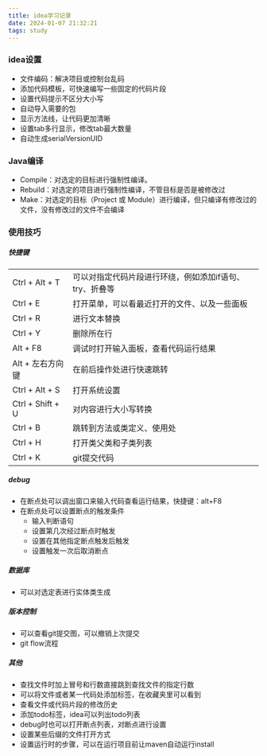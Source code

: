 ```yaml
---
title: idea学习记录
date: 2024-01-07 21:32:21
tags: study
---
```


### idea设置

* 文件编码：解决项目或控制台乱码
* 添加代码模板，可快速编写一些固定的代码片段
* 设置代码提示不区分大小写
* 自动导入需要的包
* 显示方法线，让代码更加清晰
* 设置tab多行显示，修改tab最大数量
* 自动生成serialVersionUID 

<!--more-->

### Java编译

- Compile：对选定的目标进行强制性编译。
- Rebuild：对选定的项目进行强制性编译，不管目标是否是被修改过
- Make：对选定的目标（Project 或 Module）进行编译，但只编译有修改过的文件，没有修改过的文件不会编译

### 使用技巧

##### 快捷键

|                  |                                                         |
| ---------------- | ------------------------------------------------------- |
| Ctrl + Alt + T   | 可以对指定代码片段进行环绕，例如添加if语句、try、折叠等 |
| Ctrl + E         | 打开菜单，可以看最近打开的文件、以及一些面板            |
| Ctrl + R         | 进行文本替换                                            |
| Ctrl + Y         | 删除所在行                                              |
| Alt + F8         | 调试时打开输入面板，查看代码运行结果                    |
| Alt + 左右方向键 | 在前后操作处进行快速跳转                                |
| Ctrl + Alt + S   | 打开系统设置                                            |
| Ctrl + Shift + U | 对内容进行大小写转换                                    |
| Ctrl + B         | 跳转到方法或类定义、使用处                              |
| Ctrl + H         | 打开类父类和子类列表                                    |
| Ctrl + K         | git提交代码                                             |

##### debug

* 在断点处可以调出窗口来输入代码查看运行结果，快捷键：alt+F8
* 在断点处可以设置断点的触发条件
  * 输入判断语句
  * 设置第几次经过断点时触发
  * 设置在其他指定断点触发后触发
  * 设置触发一次后取消断点

##### 数据库

* 可以对选定表进行实体类生成

##### 版本控制

* 可以查看git提交图，可以撤销上次提交
* git flow流程

##### 其他

* 查找文件时加上冒号和行数直接跳到查找文件的指定行数
* 可以将文件或者某一代码处添加标签，在收藏夹里可以看到
* 查看文件或代码片段的修改历史
* 添加todo标签，idea可以列出todo列表
* debug时也可以打开断点列表，对断点进行设置
* 设置某些后缀的文件打开方式
* 设置运行时的步骤，可以在运行项目前让maven自动运行install



